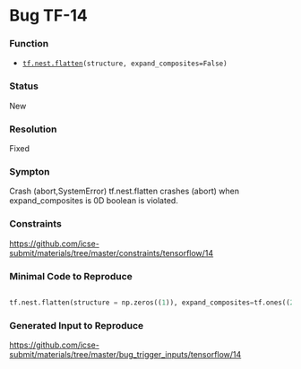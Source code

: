 # Bug TF-14
### Function
* [`tf.nest.flatten`](https://www.tensorflow.org/versions/r2.1/api_docs/python/tf/nest/flatten)`(structure, expand_composites=False)`
### Status
New
### Resolution
Fixed
### Sympton
Crash (abort,SystemError)
tf.nest.flatten crashes (abort) when expand_composites is 0D boolean is violated.
### Constraints
https://github.com/icse-submit/materials/tree/master/constraints/tensorflow/14
### Minimal Code to Reproduce
~~~python

tf.nest.flatten(structure = np.zeros((1)), expand_composites=tf.ones((2)))
~~~
### Generated Input to Reproduce
https://github.com/icse-submit/materials/tree/master/bug_trigger_inputs/tensorflow/14
